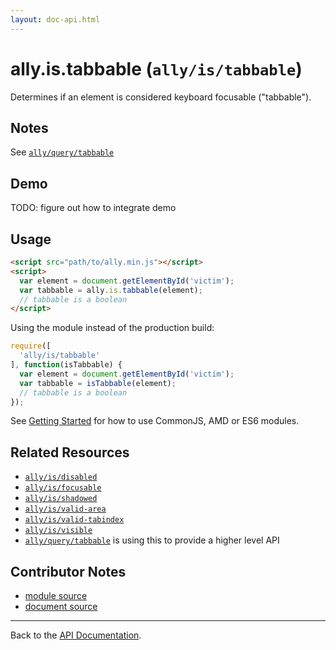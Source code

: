 ```yaml
---
layout: doc-api.html
---
```


# ally.is.tabbable (`ally/is/tabbable`)

Determines if an element is considered keyboard focusable ("tabbable").


## Notes

See [`ally/query/tabbable`](../query/tabbable.md#Notes)


## Demo

TODO: figure out how to integrate demo


## Usage

```html
<script src="path/to/ally.min.js"></script>
<script>
  var element = document.getElementById('victim');
  var tabbable = ally.is.tabbable(element);
  // tabbable is a boolean
</script>
```

Using the module instead of the production build:

```js
require([
  'ally/is/tabbable'
], function(isTabbable) {
  var element = document.getElementById('victim');
  var tabbable = isTabbable(element);
  // tabbable is a boolean
});
```

See [Getting Started](../../getting-started.md) for how to use CommonJS, AMD or ES6 modules.


## Related Resources

* [`ally/is/disabled`](disabled.md)
* [`ally/is/focusable`](focusable.md)
* [`ally/is/shadowed`](shadowed.md)
* [`ally/is/valid-area`](valid-area.md)
* [`ally/is/valid-tabindex`](valid-tabindex.md)
* [`ally/is/visible`](visible.md)
* [`ally/query/tabbable`](../query/tabbable.md) is using this to provide a higher level API


## Contributor Notes

* [module source](https://github.com/medialize/ally.js/blob/build-modules/src/is/tabbable.js)
* [document source](https://github.com/medialize/ally.js/blob/build-modules/docs/api/is/tabbable.md)


---

Back to the [API Documentation](../README.md).

